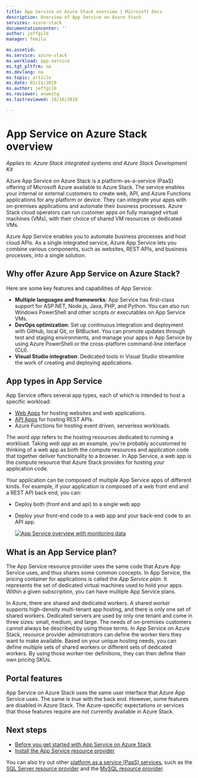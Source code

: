 ```yaml
---
title: App Service on Azure Stack overview | Microsoft Docs
description: Overview of App Service on Azure Stack
services: azure-stack
documentationcenter: ''
author: jeffgilb
manager: femila

ms.assetid:
ms.service: azure-stack
ms.workload: app-service
ms.tgt_pltfrm: na
ms.devlang: na
ms.topic: article
ms.date: 03/11/2019
ms.author: jeffgilb
ms.reviewer: anwestg
ms.lastreviewed: 10/16/2018

---
```


# App Service on Azure Stack overview

*Applies to: Azure Stack integrated systems and Azure Stack Development Kit*

Azure App Service on Azure Stack is a platform-as-a-service (PaaS) offering of Microsoft Azure available to Azure Stack. The service enables your internal or external customers to create web, API, and Azure Functions applications for any platform or device. They can integrate your apps with on-premises applications and automate their business processes. Azure Stack cloud operators can run customer apps on fully managed virtual machines (VMs), with their choice of shared VM resources or dedicated VMs.

Azure App Service enables you to automate business processes and host cloud APIs. As a single integrated service, Azure App Service lets you combine various components, such as websites, REST APIs, and business processes, into a single solution.

## Why offer Azure App Service on Azure Stack?

Here are some key features and capabilities of App Service:

- **Multiple languages and frameworks**: App Service has first-class support for ASP.NET, Node.js, Java, PHP, and Python. You can also run Windows PowerShell and other scripts or executables on App Service VMs.
- **DevOps optimization**: Set up continuous integration and deployment with GitHub, local Git, or BitBucket. You can promote updates through test and staging environments, and manage your apps in App Service by using Azure PowerShell or the cross-platform command-line interface (CLI).
- **Visual Studio integration**: Dedicated tools in Visual Studio streamline the work of creating and deploying applications.

## App types in App Service

App Service offers several app types, each of which is intended to host a specific workload:

- [Web Apps](../app-service/overview.md) for hosting websites and web applications.
- [API Apps](../app-service/overview.md) for hosting REST APIs.
- Azure Functions for hosting event driven, serverless workloads.

The word *app* refers to the hosting resources dedicated to running a workload. Taking *web app* as an example, you're probably accustomed to thinking of a web app as both the compute resources and application code that together deliver functionality to a browser. In App Service, a web app is the compute resource that Azure Stack provides for hosting your application code.

Your application can be composed of multiple App Service apps of different kinds. For example, if your application is composed of a web front end and a REST API back end, you can:

- Deploy both (front end and api) to a single web app
- Deploy your front-end code to a web app and your back-end code to an API app.

   [![App Service overview with monitoring data](media/azure-stack-app-service-overview/image01.png "App Service overview with monitoring data")](media/azure-stack-app-service-overview/image01.png#lightbox)

## What is an App Service plan?

The App Service resource provider uses the same code that Azure App Service uses, and thus shares some common concepts. In App Service, the pricing container for applications is called the *App Service plan*. It represents the set of dedicated virtual machines used to hold your apps. Within a given subscription, you can have multiple App Service plans.

In Azure, there are shared and dedicated workers. A shared worker supports high-density multi-tenant app hosting, and there is only one set of shared workers. Dedicated servers are used by only one tenant and come in three sizes: small, medium, and large. The needs of on-premises customers cannot always be described by using those terms. In App Service on Azure Stack, resource provider administrators can define the worker tiers they want to make available. Based on your unique hosting needs, you can define multiple sets of shared workers or different sets of dedicated workers. By using those worker-tier definitions, they can then define their own pricing SKUs.

## Portal features

App Service on Azure Stack uses the same user interface that Azure App Service uses. The same is true with the back end. However, some features are disabled in Azure Stack. The Azure-specific expectations or services that those features require are not currently available in Azure Stack.

## Next steps

- [Before you get started with App Service on Azure Stack](azure-stack-app-service-before-you-get-started.md)
- [Install the App Service resource provider](azure-stack-app-service-deploy.md)

You can also try out other [platform as a service (PaaS) services](azure-stack-tools-paas-services.md), such as the [SQL Server resource provider](azure-stack-sql-resource-provider-deploy.md) and the [MySQL resource provider](azure-stack-mysql-resource-provider-deploy.md).
